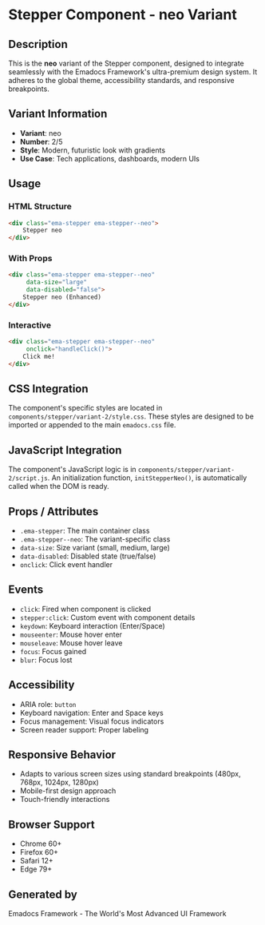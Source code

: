 # Stepper Component - neo Variant

## Description
This is the **neo** variant of the Stepper component, designed to integrate seamlessly with the Emadocs Framework's ultra-premium design system. It adheres to the global theme, accessibility standards, and responsive breakpoints.

## Variant Information
- **Variant**: neo
- **Number**: 2/5
- **Style**: Modern, futuristic look with gradients
- **Use Case**: Tech applications, dashboards, modern UIs

## Usage

### HTML Structure
```html
<div class="ema-stepper ema-stepper--neo">
    Stepper neo
</div>
```

### With Props
```html
<div class="ema-stepper ema-stepper--neo" 
     data-size="large" 
     data-disabled="false">
    Stepper neo (Enhanced)
</div>
```

### Interactive
```html
<div class="ema-stepper ema-stepper--neo" 
     onclick="handleClick()">
    Click me!
</div>
```

## CSS Integration
The component's specific styles are located in `components/stepper/variant-2/style.css`. These styles are designed to be imported or appended to the main `emadocs.css` file.

## JavaScript Integration
The component's JavaScript logic is in `components/stepper/variant-2/script.js`. An initialization function, `initStepperNeo()`, is automatically called when the DOM is ready.

## Props / Attributes
- `.ema-stepper`: The main container class
- `.ema-stepper--neo`: The variant-specific class
- `data-size`: Size variant (small, medium, large)
- `data-disabled`: Disabled state (true/false)
- `onclick`: Click event handler

## Events
- `click`: Fired when component is clicked
- `stepper:click`: Custom event with component details
- `keydown`: Keyboard interaction (Enter/Space)
- `mouseenter`: Mouse hover enter
- `mouseleave`: Mouse hover leave
- `focus`: Focus gained
- `blur`: Focus lost

## Accessibility
- ARIA role: `button`
- Keyboard navigation: Enter and Space keys
- Focus management: Visual focus indicators
- Screen reader support: Proper labeling

## Responsive Behavior
- Adapts to various screen sizes using standard breakpoints (480px, 768px, 1024px, 1280px)
- Mobile-first design approach
- Touch-friendly interactions

## Browser Support
- Chrome 60+
- Firefox 60+
- Safari 12+
- Edge 79+

## Generated by
Emadocs Framework - The World's Most Advanced UI Framework
